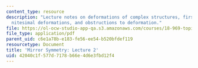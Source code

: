 ```yaml
---
content_type: resource
description: "Lecture notes on deformations of complex structures, first-order in\uFB01\
  nitesimal deformations, and obstructions to deformation."
file: https://ol-ocw-studio-app-qa.s3.amazonaws.com/courses/18-969-topics-in-geometry-mirror-symmetry-spring-2009/42040c1f577d7178b66e4d6e3fbd12f4_MIT18_969s09_lec02.pdf
file_type: application/pdf
parent_uid: c6e1a78b-e183-fe56-ee54-b520bfdef119
resourcetype: Document
title: 'Mirror Symmetry: Lecture 2'
uid: 42040c1f-577d-7178-b66e-4d6e3fbd12f4
---
```

